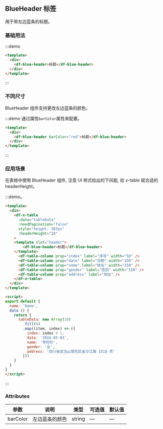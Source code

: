 ## BlueHeader 标签

用于带左边蓝条的标题。

### 基础用法

:::demo

```html
<template>
  <div>
    <df-blue-header>标题</df-blue-header>
  </div>
</template>
```
:::

### 不同尺寸

BlueHeader 组件支持更改左边蓝条的颜色。

:::demo 通过属性`barColor`属性来配置。

```html
<template>
  <div>
    <df-blue-header barColor="red">标题</df-blue-header>
  </div>
</template>
```
:::

### 应用场景

在表格中使用 BlueHeader 组件, 注意 UI 样式给出的下间距, 给 x-table 赋合适的 headerHeight。

:::demo。

```html
<template>
  <div>
    <df-x-table
      :data="tableData"
      :needPagination="false"
      style="height: 387px"
      :headerHeight="28"
    >
    <template slot="header">
        <df-blue-header>标题</df-blue-header>
    </template>
      <df-table-column prop="index" label="序号" width="50" />
      <df-table-column prop="date" label="日期" width="150" />
      <df-table-column prop="name" label="姓名" width="150" />
      <df-table-column prop="gender" label="性别" width="150" />
      <df-table-column prop="address" label="地址" />
    </df-x-table>
  </div>
</template>

<script>
export default {
  name: 'Demo',
  data () {
    return {
      tableData: new Array(10)
        .fill(0)
        .map((item, index) => ({
          index: index + 1,
          date: '2016-05-03',
          name: '李时珍',
          gender: '女',
          address: '四川省武当山普陀区金沙江路 1518 弄'
        }))
    }
  }
}
</script>

```
:::

### Attributes
| 参数      | 说明          | 类型      | 可选值                           | 默认值  |
|---------- |-------------- |---------- |--------------------------------  |-------- |
| barColor | 左边蓝条的颜色 | string | — | — |
